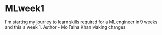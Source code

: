 # MLweek1
I'm starting my journey to learn skills required for a ML engineer in 9 weeks and this is week 1.
Author - Mo Talha Khan
Making changes
